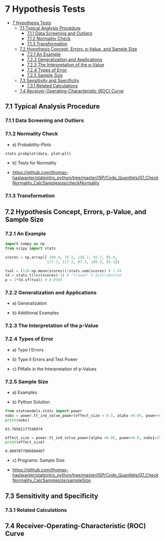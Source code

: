 
# 7 Hypothesis Tests
<!-- toc orderedList:0 depthFrom:1 depthTo:6 -->

* [7 Hypothesis Tests](#7-hypothesis-tests)
  * [7.1 Typical Analysis Procedure](#71-typical-analysis-procedure)
    * [7.1.1 Data Screening and Outliers](#711-data-screening-and-outliers)
    * [7.1.2 Normality Check](#712-normality-check)
    * [7.1.3 Transformation](#713-transformation)
  * [7.2 Hypothesis Concept, Errors, p-Value, and Sample Size](#72-hypothesis-concept-errors-p-value-and-sample-size)
    * [7.2.1 An Example](#721-an-example)
    * [7.2.2 Generalization and Applications](#722-generalization-and-applications)
    * [7.2.3 The Interpretation of the p-Value](#723-the-interpretation-of-the-p-value)
    * [7.2.4 Types of Error](#724-types-of-error)
    * [7.2.5 Sample Size](#725-sample-size)
  * [7.3 Sensitivity and Specificity](#73-sensitivity-and-specificity)
    * [7.3.1 Related Calculations](#731-related-calculations)
  * [7.4 Receiver-Operating-Characteristic (ROC) Curve](#74-receiver-operating-characteristic-roc-curve)

<!-- tocstop -->


## 7.1 Typical Analysis Procedure

### 7.1.1 Data Screening and Outliers

### 7.1.2 Normality Check

* a) Probability-Plots


```python
stats.probplot(data, plot=plt)
```

* b) Tests for Normality

* https://github.com/thomas-haslwanter/statsintro_python/tree/master/ISP/Code_Quantlets/07_CheckNormality_CalcSamplesize/checkNormality

### 7.1.3 Transformation

## 7.2 Hypothesis Concept, Errors, p-Value, and Sample Size

### 7.2.1 An Example


```python
import numpy as np
from scipy import stats

scores = np.array([ 109.4, 76.2, 128.7, 93.7, 85.6,
                   117.7, 117.2, 87.3, 100.3, 55.1])

tval = (110-np.mean(scores))/stats.sem(scores) # 1.84
td = stats.t(len(scores)-1) # "frozen" t-distribution
p = 2*td.sf(tval) # 0.0995
```

### 7.2.2 Generalization and Applications

* a) Generalization

* b) Additional Examples

### 7.2.3 The Interpretation of the p-Value

### 7.2.4 Types of Error

* a) Type I Errors

* b) Type II Errors and Test Power

* c) Pitfalls in the Interpretation of p-Values

### 7.2.5 Sample Size

* a) Examples

* b) Python Solution


```python
from statsmodels.stats import power
nobs = power.tt_ind_solve_power(effect_size = 0.5, alpha =0.05, power=0.8 )
print(nobs)
```

    63.76561177540974



```python
effect_size = power.tt_ind_solve_power(alpha =0.05, power=0.8, nobs1=25 )
print(effect_size)
```

    0.8087077886680407


* c) Programs: Sample Size

* https://github.com/thomas-haslwanter/statsintro_python/tree/master/ISP/Code_Quantlets/07_CheckNormality_CalcSamplesize/sampleSize.

## 7.3 Sensitivity and Specificity

### 7.3.1 Related Calculations

## 7.4 Receiver-Operating-Characteristic (ROC) Curve


```python

```
